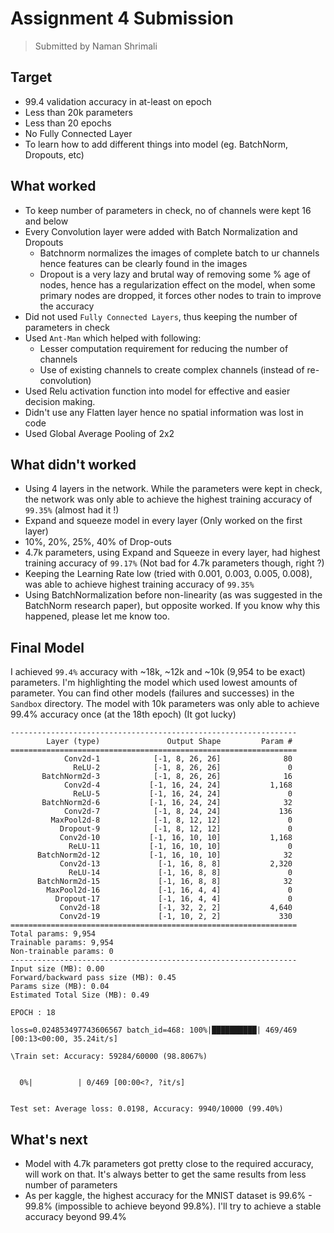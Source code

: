 # Assignment 4 Submission

> Submitted by Naman Shrimali

## Target
* 99.4 validation accuracy in at-least on epoch
* Less than 20k parameters
* Less than 20 epochs
* No Fully Connected Layer
* To learn how to add different things into model (eg. BatchNorm, Dropouts, etc)

## What worked
* To keep number of parameters in check, no of channels were kept 16 and below
* Every Convolution layer were added with Batch Normalization and Dropouts
  - Batchnorm normalizes the images of complete batch to ur channels hence features can be  clearly found in the images
  - Dropout is a very lazy and brutal way of removing some % age of nodes, hence has a regularization effect on the model, when some primary nodes are dropped, it forces other nodes to train to improve the accuracy
* Did not used `Fully Connected Layers`, thus keeping the number of parameters in check
* Used `Ant-Man` which helped with following:
  - Lesser computation requirement for reducing the number of channels 
  - Use of existing channels to create complex channels (instead of re-convolution)
* Used Relu activation function into model for effective and easier decision making.
* Didn't use any Flatten layer hence no spatial information was lost in code
* Used Global Average Pooling of 2x2

## What didn't worked
* Using 4 layers in the network. While the parameters were kept in check, the network was only able to achieve the highest training accuracy of `99.35%` (almost had it !)
* Expand and squeeze model in every layer (Only worked on the first layer)
* 10%, 20%, 25%, 40% of Drop-outs
* 4.7k parameters, using Expand and Squeeze in every layer, had highest training accuracy of `99.17%` (Not bad for 4.7k parameters though, right ?)
* Keeping the Learning Rate low (tried with 0.001, 0.003, 0.005, 0.008), was able to achieve highest training accuracy of `99.35%`
* Using BatchNormalization before non-linearity (as was suggested in the BatchNorm research paper), but opposite worked. If you know why this happened, please let me know too.

## Final Model
I achieved `99.4%` accuracy with ~18k, ~12k and ~10k (9,954 to be exact) parameters. I'm highlighting the model which used lowest amounts of parameter. You can find other models (failures and successes) in the `Sandbox` directory.
The model with 10k parameters was only able to achieve 99.4% accuracy once (at the 18th epoch) (It got lucky)

```
----------------------------------------------------------------
        Layer (type)               Output Shape         Param #
================================================================
            Conv2d-1            [-1, 8, 26, 26]              80
              ReLU-2            [-1, 8, 26, 26]               0
       BatchNorm2d-3            [-1, 8, 26, 26]              16
            Conv2d-4           [-1, 16, 24, 24]           1,168
              ReLU-5           [-1, 16, 24, 24]               0
       BatchNorm2d-6           [-1, 16, 24, 24]              32
            Conv2d-7            [-1, 8, 24, 24]             136
         MaxPool2d-8            [-1, 8, 12, 12]               0
           Dropout-9            [-1, 8, 12, 12]               0
           Conv2d-10           [-1, 16, 10, 10]           1,168
             ReLU-11           [-1, 16, 10, 10]               0
      BatchNorm2d-12           [-1, 16, 10, 10]              32
           Conv2d-13             [-1, 16, 8, 8]           2,320
             ReLU-14             [-1, 16, 8, 8]               0
      BatchNorm2d-15             [-1, 16, 8, 8]              32
        MaxPool2d-16             [-1, 16, 4, 4]               0
          Dropout-17             [-1, 16, 4, 4]               0
           Conv2d-18             [-1, 32, 2, 2]           4,640
           Conv2d-19             [-1, 10, 2, 2]             330
================================================================
Total params: 9,954
Trainable params: 9,954
Non-trainable params: 0
----------------------------------------------------------------
Input size (MB): 0.00
Forward/backward pass size (MB): 0.45
Params size (MB): 0.04
Estimated Total Size (MB): 0.49
```

```
EPOCH : 18

loss=0.024853497743606567 batch_id=468: 100%|██████████| 469/469 [00:13<00:00, 35.24it/s]

\Train set: Accuracy: 59284/60000 (98.8067%)


  0%|          | 0/469 [00:00<?, ?it/s]


Test set: Average loss: 0.0198, Accuracy: 9940/10000 (99.40%)
```

## What's next
* Model with 4.7k parameters got pretty close to the required accuracy, will work on that. It's always better to get the same results from less number of parameters
* As per kaggle, the highest accuracy for the MNIST dataset is 99.6% - 99.8% (impossible to achieve beyond 99.8%). I'll try to achieve a stable accuracy beyond 99.4%



